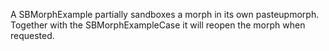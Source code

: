 A SBMorphExample partially sandboxes a morph in its own pasteupmorph. Together with the SBMorphExampleCase it will reopen the morph when requested.